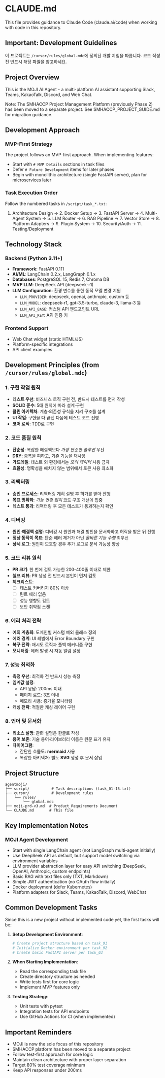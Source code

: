 # CLAUDE.md

This file provides guidance to Claude Code (claude.ai/code) when working with code in this repository.

## Important: Development Guidelines
이 프로젝트는 `/cursor/rules/global.mdc`에 정의된 개발 지침을 따릅니다. 코드 작성 전 반드시 해당 파일을 참고하세요.

## Project Overview

This is the MOJI AI Agent - a multi-platform AI assistant supporting Slack, Teams, KakaoTalk, Discord, and Web Chat.

Note: The SMHACCP Project Management Platform (previously Phase 2) has been moved to a separate project. 
See SMHACCP_PROJECT_GUIDE.md for migration guidance.

## Development Approach

### MVP-First Strategy
The project follows an MVP-first approach. When implementing features:
- Start with `# MVP Details` sections in task files
- Defer `# Future Development` items for later phases
- Begin with monolithic architecture (single FastAPI server), plan for microservices later

### Task Execution Order
Follow the numbered tasks in `/script/task_*.txt`:
1. Architecture Design → 2. Docker Setup → 3. FastAPI Server → 4. Multi-Agent System → 5. LLM Router → 6. RAG Pipeline → 7. Vector Store → 8. Platform Adapters → 9. Plugin System → 10. Security/Auth → 11. Testing/Deployment

## Technology Stack

### Backend (Python 3.11+)
- **Framework**: FastAPI 0.111
- **AI/ML**: LangChain 0.2.x, LangGraph 0.1.x
- **Databases**: PostgreSQL 15, Redis 7, Chroma DB
- **MVP LLM**: DeepSeek API (deepseek-r1)
- **LLM Configuration**: 환경 변수를 통한 동적 모델 변경 지원
  - `LLM_PROVIDER`: deepseek, openai, anthropic, custom 등
  - `LLM_MODEL`: deepseek-r1, gpt-3.5-turbo, claude-3, llama-3 등
  - `LLM_API_BASE`: 커스텀 API 엔드포인트 URL
  - `LLM_API_KEY`: API 인증 키

### Frontend Support
- Web Chat widget (static HTML/JS)
- Platform-specific integrations
- API client examples

## Development Principles (from `/cursor/rules/global.mdc`)

### 1. 구현 작업 원칙
- **테스트 우선**: 비즈니스 로직 구현 전, 반드시 테스트를 먼저 작성
- **SOLID 준수**: 5대 원칙에 따라 설계·구현
- **클린 아키텍처**: 계층·의존성 규칙을 지켜 구조를 설계
- **UI 작업**: 구현을 다 끝낸 다음에 테스트 코드 진행
- **코어 로직**: TDD로 구현

### 2. 코드 품질 원칙
- **단순성**: 복잡한 해결책보다 *가장 단순한 솔루션* 우선
- **DRY**: 중복을 피하고, 기존 기능을 재사용
- **가드레일**: 테스트 외 환경에서는 *모의 데이터* 사용 금지
- **효율성**: 명확성을 해치지 않는 범위에서 토큰 사용 최소화

### 3. 리팩터링
- **승인 프로세스**: 리팩터링 계획 설명 후 허가를 받아 진행
- **목표 명확화**: *기능 변경 없이* 코드 구조 개선에 집중
- **테스트 통과**: 리팩터링 후 모든 테스트가 통과하는지 확인

### 4. 디버깅
- **원인·해결책 설명**: 디버깅 시 원인과 해결 방안을 문서화하고 허락을 받은 뒤 진행
- **정상 동작이 목표**: 단순 에러 제거가 아닌 *올바른 기능 수행* 최우선
- **상세 로그**: 원인이 모호할 경우 추가 로그로 분석 가능성 향상

### 5. 코드 리뷰 원칙
- **PR 크기**: 한 번에 검토 가능한 200-400줄 이내로 제한
- **셀프 리뷰**: PR 생성 전 반드시 본인이 먼저 검토
- **체크리스트**:
  - [ ] 테스트 커버리지 80% 이상
  - [ ] 린트 에러 없음
  - [ ] 성능 영향도 검토
  - [ ] 보안 취약점 스캔

### 6. 에러 처리 전략
- **예외 계층화**: 도메인별 커스텀 예외 클래스 정의
- **에러 경계**: UI 레벨에서 Error Boundary 구현
- **복구 전략**: 재시도 로직과 폴백 메커니즘 구현
- **모니터링**: 에러 발생 시 자동 알림 설정

### 7. 성능 최적화
- **측정 우선**: 최적화 전 반드시 성능 측정
- **임계값 설정**:
  - API 응답: 200ms 이내
  - 페이지 로드: 3초 이내
  - 메모리 사용: 증가율 모니터링
- **캐싱 전략**: 적절한 캐싱 레이어 구현

### 8. 언어 및 문서화
- **리소스 설명**: 관련 설명은 한글로 작성
- **용어 보존**: 기술 용어·라이브러리 이름은 원문 표기 유지
- **다이어그램**:
  - 간단한 흐름도: **mermaid** 사용
  - 복잡한 아키텍처: 별도 **SVG** 생성 후 문서 삽입

## Project Structure

```
agentmoji/
├── script/          # Task descriptions (task_01-15.txt)
├── cursor/          # Development rules
│   └── rules/
│       └── global.mdc
├── moji-prd-v3.md  # Product Requirements Document
└── CLAUDE.md       # This file
```

## Key Implementation Notes

### MOJI Agent Development
- Start with single LangChain agent (not LangGraph multi-agent initially)
- Use DeepSeek API as default, but support model switching via environment variables
- LLM provider abstraction layer for easy API switching (DeepSeek, OpenAI, Anthropic, custom endpoints)
- Basic RAG with text files only (TXT, Markdown)
- Simple JWT authentication (no OAuth flow initially)
- Docker deployment (defer Kubernetes)
- Platform adapters for Slack, Teams, KakaoTalk, Discord, WebChat

## Common Development Tasks

Since this is a new project without implemented code yet, the first tasks will be:

1. **Setup Development Environment**:
   ```bash
   # Create project structure based on task_01
   # Initialize Docker environment per task_02
   # Create basic FastAPI server per task_03
   ```

2. **When Starting Implementation**:
   - Read the corresponding task file
   - Create directory structure as needed
   - Write tests first for core logic
   - Implement MVP features only

3. **Testing Strategy**:
   - Unit tests with pytest
   - Integration tests for API endpoints
   - Use GitHub Actions for CI (when implemented)

## Important Reminders

- MOJI is now the sole focus of this repository
- SMHACCP platform has been moved to a separate project
- Follow test-first approach for core logic
- Maintain clean architecture with proper layer separation
- Target 80% test coverage minimum
- Keep API responses under 200ms